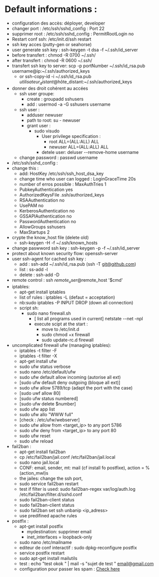 # Default informations :

- configuration des accès: déployer, developer
- changer port : /etc/ssh/sshd_config : Port 22
- supprimer root : /etc/ssh/sshd_config : PermitRootLogin no
- Restart conf ssh: /etc/init.d/ssh restart
- ssh key acces (putty-gen or seahorse)
- user generate ssh key : ssh-keygen -t dsa -f ~/.ssh/id_server
- before transfert : chmod -R 0700 ~/.ssh/
- after transfert : chmod -R 0600 ~/.ssh/
- transfert ssh key to server: scp -p portNumber ~/.ssh/id_rsa.pub username@ip:~/.ssh/authorized_keys
  - or ssh-copy-id -i ~/.ssh/id_rsa.pub $utilisateur_distant@$hôte_distant:~/.ssh/authorized_keys
- donner des droit cohérent au accées
  - ssh user groupe:
    - create : groupadd sshusers
    - add : usermod -a -G sshusers username
  - ssh user :
    - adduser newuser
    - path to root: su - newuser
    - grant user :
      - sudo visudo
        - User privilege specification :
          - root        ALL=(ALL:ALL) ALL
          - newuser    ALL=(ALL:ALL) ALL
        - detele user: deluser --remove-home username
  - change password : passwd username
- /etc/ssh/sshd_config :
 - change this :
    - add: HostKey /etc/ssh/ssh_host_dsa_key
    - change time who user can logged : LoginGraceTime 20s
    - number of erros possible : MaxAuthTries 1
    - PubkeyAuthentication yes
    - AuthorizedKeysFile .ssh/authorized_keys
    - RSAAuthentication no
    - UsePAM no
    - KerberosAuthentication no
    - GSSAPIAuthentication no
    - PasswordAuthentication no
    - AllowGroups sshusers
    - MaxStartups 2
- crypte the know_host file (delete old)
    - ssh-keygen -H -f ~/.ssh/known_hosts
- change paswword ssh key : ssh-keygen -p -f ~/.ssh/id_server
- protect about known security flow: openssh-server
- user ssh-agent for cached ssh key :
    - add : ssh-add ~/.ssh/id_rsa.pub  (ssh -T git@github.com)
    - list : ss-add -l
    - delete : ssh-add -D
- remote control : ssh $remote_user@$remote_host '$cmd'
- iptables:
    - apt-get install iptables
    - list of rules : iptables -L (defaut = acceptation)
    - nb:sudo iptables -P INPUT DROP (down all connection)
    - script sh:
      - sudo nano firewall.sh
        - [ list all programs used in current] netstate --net -npl
        - execute scipt at the start  :
          - move to /etc/init.d
          - sudo chmod +x firewall
          - sudo update-rc.d firewall
- uncomplicated firewall ufw (managing iptables):
  - iptables -t filter -F
  - iptables -t filter -X
  - apt-get install ufw
  - sudo ufw status verbose
  - sudo nano /etc/default/ufw
  - sudo ufw default allow incoming (autorise all ext)
  - [sudo ufw default deny outgoing (bloque all ext)]
  - sudo ufw allow 5789/tcp (adapt the port with the case)
  - [sudo uwf allow 80]
  - [sudo ufw status numbered]
  - [sudo ufw delete $number]
  - sudo ufw app list
  - sudo ufw allo "WWW full"
  - [check : /etc/ufw/webserver]
  - sudo ufw allow from <target_ip> to any port 5786
  - sudo ufw deny from <target_ip> to any port 80
  - sudo ufw reset
  - sudo ufw reload
- fail2ban :
  - apt-get install fail2ban
  - cp /etc/fail2ban/jail.conf /etc/fail2ban/jail.local
  - sudo nano jail.local
  - CONF: email, sender, mt: mail (cf install fo postfixe), action = %(action_mwl)s
  - the jailes: change the ssh port,
  - sudo service fail2ban restart
  - test if filter is used: sudo fail2ban-regex var/log/auth.log /etc/fail2ban/filter.d/sshd.conf
  - sudo fail2ban-client status <jail we should observer>
  - sudo fail2ban-client status
  - sudo fail2ban set ssh unbanip <ip_adress>
  - use predifined apache rules
- postfix :
  - apt-get install postfix
    - mydestination: supprimer email
    - inet_interfaces = loopback-only
  - sudo nano /etc/mailname
  - editeur de conf interactif : sudo dpkg-reconfigure postfix
  - service postfix restart
  - sudo apt-get install mailutils
  - test : echo "test okok " | mail -s "sujet de test " email@gmail.com
  - configuration pour passer les spam : [Check here](https://www.grafikart.fr/tutoriels/serveur/email-dns-dkim-spf-551 )
